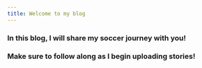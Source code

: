 ```yaml
---
title: Welcome to my blog
---
```

### In this blog, I will share my soccer journey with you! 
### Make sure to follow along as I begin uploading stories! 

